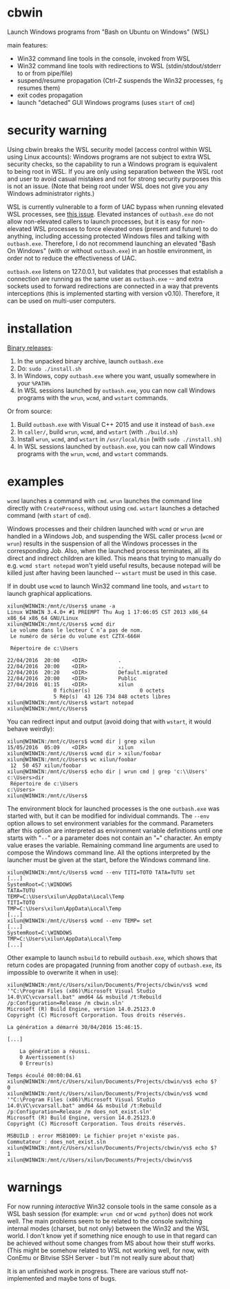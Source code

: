 # cbwin

Launch Windows programs from "Bash on Ubuntu on Windows" (WSL)

main features:

* Win32 command line tools in the console, invoked from WSL
* Win32 command line tools with redirections to WSL (stdin/stdout/stderr to or from pipe/file)
* suspend/resume propagation (Ctrl-Z suspends the Win32 processes, `fg` resumes them)
* exit codes propagation
* launch "detached" GUI Windows programs (uses `start` of `cmd`)


# security warning

Using cbwin breaks the WSL security model (access control within WSL using Linux accounts):
Windows programs are not subject to extra WSL security checks, so the capability to run a Windows
program is equivalent to being root in WSL. If you are only using separation between the WSL root
and user to avoid casual mistakes and not for strong security purposes this is not an issue.
(Note that being root under WSL does not give you any Windows administrator rights.)

WSL is currently vulnerable to a form of UAC bypass when running elevated WSL processes, see
[this issue](https://github.com/Microsoft/BashOnWindows/issues/626).
Elevated instances of `outbash.exe` do not allow non-elevated callers to launch processes, but
it is easy for non-elevated WSL processes to force elevated ones (present and future) to do
anything, including accessing protected Windows files and talking with `outbash.exe`. Therefore,
I do not recommend launching an elevated "Bash On Windows" (with or without `outbash.exe`) in an
hostile environment, in order not to reduce the effectiveness of UAC.

`outbash.exe` listens on 127.0.0.1, but validates that processes that establish a connection are
running as the same user as `outbash.exe` -- and extra sockets used to forward redirections are
connected in a way that prevents interceptions (this is implemented starting with version v0.10).
Therefore, it can be used on multi-user computers.

# installation

[Binary releases](https://github.com/xilun/cbwin/releases):

1. In the unpacked binary archive, launch `outbash.exe`
2. Do: `sudo ./install.sh`
3. In Windows, copy `outbash.exe` where you want, usually somewhere in your `%PATH%`
4. In WSL sessions launched by `outbash.exe`, you can now call Windows programs with the `wrun`, `wcmd`, and `wstart` commands.

Or from source:

1. Build `outbash.exe` with Visual C++ 2015 and use it instead of `bash.exe`
2. In `caller/`, build `wrun`, `wcmd`, and `wstart` (with `./build.sh`)
3. Install `wrun`, `wcmd`, and `wstart` in `/usr/local/bin` (with `sudo ./install.sh`)
4. In WSL sessions launched by `outbash.exe`, you can now call Windows programs with the `wrun`, `wcmd`, and `wstart` commands.


# examples

`wcmd` launches a command with `cmd`. `wrun` launches the command line directly with `CreateProcess`,
without using `cmd`. `wstart` launches a detached command (with `start` of `cmd`).

Windows processes and their children launched with `wcmd` or `wrun` are handled in a Windows Job, and
suspending the WSL caller process (`wcmd` or `wrun`) results in the suspension of all the Windows
processes in the corresponding Job. Also, when the launched process terminates, all its direct and
indirect children are killed. This means that trying to manually do e.g. `wcmd start notepad` won't yield
useful results, because notepad will be killed just after having been launched -- `wstart` must be used
in this case.

If in doubt use `wcmd` to launch Win32 command line tools, and `wstart` to launch graphical applications.

    xilun@WINWIN:/mnt/c/Users$ uname -a
    Linux WINWIN 3.4.0+ #1 PREEMPT Thu Aug 1 17:06:05 CST 2013 x86_64 x86_64 x86_64 GNU/Linux
    xilun@WINWIN:/mnt/c/Users$ wcmd dir
     Le volume dans le lecteur C n’a pas de nom.
     Le numéro de série du volume est CZTX-666H
    
     Répertoire de c:\Users
    
    22/04/2016  20:00    <DIR>          .
    22/04/2016  20:00    <DIR>          ..
    22/04/2016  20:20    <DIR>          Default.migrated
    22/04/2016  20:00    <DIR>          Public
    27/04/2016  01:15    <DIR>          xilun
                   0 fichier(s)                0 octets
                   5 Rép(s)  43 126 734 848 octets libres
    xilun@WINWIN:/mnt/c/Users$ wstart notepad
    xilun@WINWIN:/mnt/c/Users$ 

You can redirect input and output (avoid doing that with `wstart`, it would behave weirdly):

    xilun@WINWIN:/mnt/c/Users$ wcmd dir | grep xilun
    15/05/2016  05:09    <DIR>          xilun
    xilun@WINWIN:/mnt/c/Users$ wcmd dir > xilun/foobar
    xilun@WINWIN:/mnt/c/Users$ wc xilun/foobar
     12  50 457 xilun/foobar
    xilun@WINWIN:/mnt/c/Users$ echo dir | wrun cmd | grep 'c:\\Users'
    c:\Users>dir
     Répertoire de c:\Users
    c:\Users>
    xilun@WINWIN:/mnt/c/Users$ 

The environment block for launched processes is the one `outbash.exe` was started with, but it can be modified for
individual commands. The `--env` option allows to set environment variables for the command. Parameters after this
option are interpreted as environment variable definitions until one starts with "`--`" or a parameter does not contain
an "`=`" character. An empty value erases the variable. Remaining command line arguments are used to compose the
Windows command line. All the options interpreted by the launcher must be given at the start, before the Windows
command line.

    xilun@WINWIN:/mnt/c/Users$ wcmd --env TITI=TOTO TATA=TUTU set
    [...]
    SystemRoot=C:\WINDOWS
    TATA=TUTU
    TEMP=C:\Users\xilun\AppData\Local\Temp
    TITI=TOTO
    TMP=C:\Users\xilun\AppData\Local\Temp
    [...]
    xilun@WINWIN:/mnt/c/Users$ wcmd --env TEMP= set
    [...]
    SystemRoot=C:\WINDOWS
    TMP=C:\Users\xilun\AppData\Local\Temp
    [...]

Other example to launch `msbuild` to rebuild `outbash.exe`, which shows that return codes are propagated
(running from another copy of `outbash.exe`, its impossible to overwrite it when in use):

    xilun@WINWIN:/mnt/c/Users/xilun/Documents/Projects/cbwin/vs$ wcmd '"C:\Program Files (x86)\Microsoft Visual Studio 14.0\VC\vcvarsall.bat" amd64 && msbuild /t:Rebuild /p:Configuration=Release /m cbwin.sln'
    Microsoft (R) Build Engine, version 14.0.25123.0
    Copyright (C) Microsoft Corporation. Tous droits réservés.
    
    La génération a démarré 30/04/2016 15:46:15.
    
    [...]
    
        La génération a réussi.
        0 Avertissement(s)
        0 Erreur(s)

    Temps écoulé 00:00:04.61
    xilun@WINWIN:/mnt/c/Users/xilun/Documents/Projects/cbwin/vs$ echo $?
    0
    xilun@WINWIN:/mnt/c/Users/xilun/Documents/Projects/cbwin/vs$ wcmd '"C:\Program Files (x86)\Microsoft Visual Studio 14.0\VC\vcvarsall.bat" amd64 && msbuild /t:Rebuild /p:Configuration=Release /m does_not_exist.sln'
    Microsoft (R) Build Engine, version 14.0.25123.0
    Copyright (C) Microsoft Corporation. Tous droits réservés.
    
    MSBUILD : error MSB1009: Le fichier projet n'existe pas.
    Commutateur : does_not_exist.sln
    xilun@WINWIN:/mnt/c/Users/xilun/Documents/Projects/cbwin/vs$ echo $?
    1
    xilun@WINWIN:/mnt/c/Users/xilun/Documents/Projects/cbwin/vs$ 


# warnings

For now running *interactive* Win32 console tools in the same console as a WSL bash session (for example: `wrun cmd`
or `wcmd python`) does not work well. The main problems seem to be related to the console switching internal modes
(charset, but not only) between the Win32 and the WSL world. I don't know yet if something nice enough to use in that
regard can be achieved without some changes from MS about how their stuff works. (This might be somehow related to WSL
not working well, for now, with ConEmu or Bitvise SSH Server - but I'm not really sure about that)

It is an unfinished work in progress. There are various stuff not-implemented and maybe tons of bugs.
